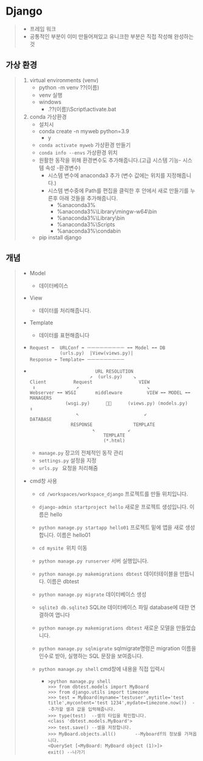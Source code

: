 # Django

> *  프레임 워크 
>   * 공통적인 부분이 이미 만들어져있고 유니크한 부분은 직접 작성해 완성하는것

## 가상 환경

> 1. virtual environments (venv)
>    * python -m venv ??(이름)
>    * venv 실행
>    * windows
>      * .\??(이름)\Script\activate.bat
> 2. conda 가상환경
>    * 설치시
>    * conda create -n myweb python=3.9
>      * y
>    * `conda activate myweb` 가상환경 만들기
>    * `conda info --envs` 가상환경 위치
>    * 원활한 동작을 위해 환경변수도 추가해줍니다.(고급 시스템 기능- 시스템 속성 -환경변수)
>      * 시스템 변수에 anaconda3 추가 (변수 값에는 위치를 지정해줍니다.)
>      * 시스템 변수중에 Path를 편집을 클릭한 후 안에서 새로 만들기를 누른후 아래 것들을 추가해줍니다.
>        * %anaconda3%
>        * %anaconda3%\Library\mingw-w64\bin
>        * %anaconda3%\Library\bin
>        * %anaconda3%\Scripts
>        * %anaconda3%\condabin
>    * pip install django

## 개념

> * Model
>
>   * 데이터베이스
>
> * View
>
>   * 데이터를 처리해줍니다.
>
> * Template
>
>   * 데이터를 표현해줍니다
>
> * ```
>   Request ➡  URLConf ➡ ㅡㅡㅡㅡㅡㅡㅡㅡㅡ ⬅➡ Model ⬅➡ DB
>   		   (urls.py)  |View(views.py)|
>   Response ⬅ Template⬅ ㅡㅡㅡㅡㅡㅡㅡㅡㅡ
>   ```
>
> * ```
>   						URL RESOLUTION
>   					  ↗	 (urls.py)	  ↘
>   Client			Request					VIEW
>    ↕				 ↗						   ↘
>   Webserver ⬅➡ WSGI		middleware		   VIEW ⬅➡ MODEL ⬅➡ MANAGERS
>   			 (wsgi.py)	  	🔁🔄	    (views.py) (models.py)    ↕	
>   			     ↖						  ↙					  DATABASE
>   			   RESPONSE				  TEMPLATE
>   			   		   ↖ 			↙	
>   			   			   TEMPLATE
>   			   			   (*.html)
>   ```
>
>   * `manage.py` 장고의 전체적인 동작 관리
>   * `settings.py` 설정을 지정
>   * `urls.py ` 요청을 처리해줌
>
> * cmd창 사용
>
>   * `cd /workspaces/workspace_django` 프로젝트를 만들 위치입니다.
>
>   * `django-admin startproject hello` 새로운 프로젝트 생성입니다. 이름은 hello
>
>   * `python manage.py startapp hello01` 프로젝트 밑에 앱을 새로 생성합니다. 이름은 hello01
>
>   * `cd mysite `위치 이동
>
>   * `python manage.py runserver` 서버 실행입니다.
>
>   * `python manage.py makemigrations dbtest` 데이터테이블을 만듭니다. 이름은 dbtest
>
>   * `python manage.py migrate` 데이터베이스 생성
>
>   * `sqlite3 db.sqlite3` SQLite 데이터베이스 파일 database에 대한 연결하여 엽니다
>
>   * `python manage.py makemigrations dbtest` 새로운 모델을 만들었습니다.
>
>   * `python manage.py sqlmigrate` sqlmigrate명령은 migration 이름을 인수로 받아, 실행하는 SQL 문장을 보여줍니다.
>
>   * `python manage.py shell` cmd창에 내용을 직접 입력시
>
>     * ```
>       >python manage.py shell 
>       >>> from dbtest.models import MyBoard
>       >>> from django.utils import timezone 
>       >>> test = MyBoard(myname='testuser',mytitle='test title',mycontent='test 1234',mydate=timezone.now())	--추가할 셀과 값을 입력해줍니다.
>       >>> type(test)	--셀의 타입을 확인합니다.
>       <class 'dbtest.models.MyBoard'>
>       >>> test.save()	--셀을 저장합니다.
>       >>> MyBoard.objects.all()		--Myboardf의 정보를 가져옵니다.
>       <QuerySet [<MyBoard: MyBoard object (1)>]>
>       exit() --나가기
>       ```
